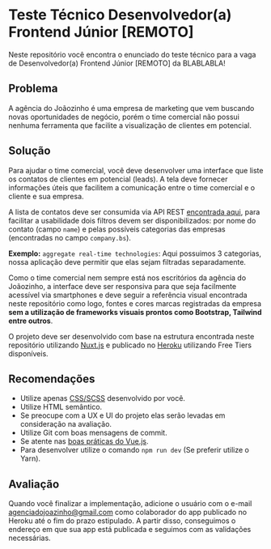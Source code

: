 # Teste Técnico Desenvolvedor(a) Frontend Júnior [REMOTO]

Neste repositório você encontra o enunciado do teste técnico para a vaga de Desenvolvedor(a) Frontend Júnior [REMOTO] da BLABLABLA!

## Problema

A agência do Joãozinho é uma empresa de marketing que vem buscando novas oportunidades de negócio, porém o time comercial não possui nenhuma ferramenta que facilite a visualização de clientes em potencial.

## Solução

Para ajudar o time comercial, você deve desenvolver uma interface que liste os contatos de clientes em potencial (leads). A tela deve fornecer informações úteis que facilitem a comunicação entre o time comercial e o cliente e sua empresa. 

A lista de contatos deve ser consumida via API REST [encontrada aqui](https://jsonplaceholder.typicode.com/users), para facilitar a usabilidade dois filtros devem ser disponibilizados: por nome do contato (campo `name`) e pelas possíveis categorias das empresas (encontradas no campo `company.bs`).

**Exemplo:** `aggregate real-time technologies`: Aqui possuimos 3 categorias, nossa aplicação deve permitir que elas sejam filtradas separadamente.

Como o time comercial nem sempre está nos escritórios da agência do Joãozinho, a interface deve ser responsiva para que seja facilmente acessível via smartphones e deve seguir a referência visual encontrada neste repositório como logo, fontes e cores marcas registradas da empresa **sem a utilização de frameworks visuais prontos como Bootstrap, Tailwind entre outros**.

O projeto deve ser desenvolvido com base na estrutura encontrada neste repositório utilizando [Nuxt.js](https://nuxtjs.org/) e publicado no [Heroku](https://www.heroku.com/) utilizando Free Tiers disponíveis.

## Recomendações

 - Utilize apenas [CSS/SCSS](https://sass-guidelin.es/) desenvolvido por você.
 - Utilize HTML semântico.
 - Se preocupe com a UX e UI do projeto elas serão levadas em consideração na avaliação.
 - Utilize Git com boas mensagens de commit.
 - Se atente nas [boas práticas do Vue.js](https://vuejs.org/v2/style-guide/).
 - Para desenvolver utilize o comando `npm run dev` (Se preferir utilize o Yarn).

## Avaliação

Quando você finalizar a implementação, adicione o usuário com o e-mail agenciadojoazinho@gmail.com como colaborador do app publicado no Heroku até o fim do prazo estipulado. A partir disso, conseguimos o endereço em que sua app está publicada e seguimos com as validações necessárias.
